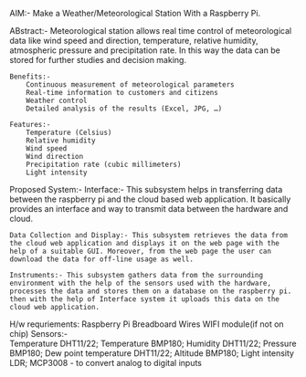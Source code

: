 ﻿AIM:-
	Make a Weather/Meteorological Station With a Raspberry Pi.

ABstract:-
	Meteorological station allows real time control of meteorological data like wind speed and direction, temperature, relative humidity, atmospheric pressure and precipitation rate. In this way the data can be stored for further studies and decision making.
	
	Benefits:-
		Continuous measurement of meteorological parameters
		Real-time information to customers and citizens
		Weather control
		Detailed analysis of the results (Excel, JPG, …)
		
	Features:-
		Temperature (Celsius)
		Relative humidity
		Wind speed
		Wind direction
		Precipitation rate (cubic millimeters)
		Light intensity
		

Proposed System:-
	Interface:- This subsystem helps in transferring data between the raspberry pi and the cloud based web application. It basically provides an interface and way to transmit data between the hardware and cloud.

	Data Collection and Display:- This subsystem retrieves the data from the cloud web application and displays it on the web page with the help of a suitable GUI. Moreover, from the web page the user can download the data for off-line usage as well.

	Instruments:- This subsystem gathers data from the surrounding environment with the help of the sensors used with the hardware, processes the data and stores them on a database on the raspberry pi. then with the help of Interface system it uploads this data on the cloud web application.



H/w requriements:
	Raspberry Pi
	Breadboard
	Wires
	WIFI module(if not on chip)
	Sensors:-		
		Temperature DHT11/22;
		Temperature BMP180;
		Humidity DHT11/22;
		Pressure BMP180;
		Dew point temperature DHT11/22;
		Altitude BMP180;
		Light intensity LDR;
		MCP3008 - to convert analog to digital inputs